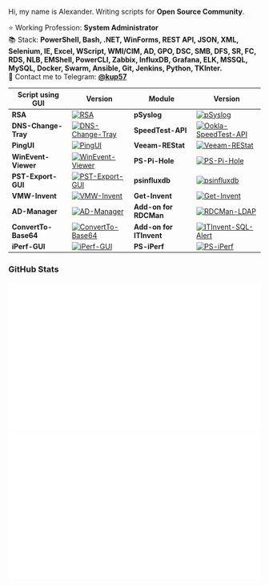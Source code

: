 Hi, my name is Alexander. Writing scripts for **Open Source Community**.

⭐ Working Profession: **System Administrator** \
📚 Stack: **PowerShell, Bash, .NET, WinForms, REST API, JSON, XML, Selenium, IE, Excel, WScript, WMI/CIM, AD, GPO, DSC, SMB, DFS, SR, FC, RDS, NLB, EMShell, PowerCLI, Zabbix, InfluxDB, Grafana, ELK, MSSQL, MySQL, Docker, Swarm, Ansible, Git, Jenkins, Python, TKInter.** \
💬 Contact me to Telegram: [**@kup57**](https://t.me/kup57)

| **Script using GUI** | **Version** | **Module** | **Version** |
| ------ | ------ | ------ | ------ |
| **RSA** 				  | [![RSA](https://img.shields.io/github/v/release/lifailon/rsa?color=<green>)](https://github.com/Lifailon/RSA/releases) 										| **pSyslog** 				| [![pSyslog](https://img.shields.io/github/v/release/lifailon/pSyslog?color=<green>)](https://github.com/Lifailon/pSyslog/releases) |
| **DNS-Change-Tray** 	  | [![DNS-Change-Tray](https://img.shields.io/github/v/release/lifailon/DNS-Change-Tray?color=<green>)](https://github.com/Lifailon/DNS-Change-Tray/releases)	| **SpeedTest-API** 		| [![Ookla-SpeedTest-API](https://img.shields.io/github/v/release/lifailon/Ookla-SpeedTest-API?color=<green>)](https://github.com/Lifailon/Ookla-SpeedTest-API/releases) |
| **PingUI** 			  | [![PingUI](https://img.shields.io/github/v/release/Lifailon/PingUI?include_prereleases&color=<green>)](https://github.com/Lifailon/PingUI/releases)			| **Veeam-REStat** 			| [![Veeam-REStat](https://img.shields.io/github/v/release/lifailon/Veeam-REStat?color=<green>)](https://github.com/Lifailon/Veeam-REStat/releases) |
| **WinEvent-Viewer** 	  | [![WinEvent-Viewer](https://img.shields.io/github/v/release/lifailon/WinEvent-Viewer?color=<green>)](https://github.com/Lifailon/WinEvent-Viewer/releases) 	| **PS-Pi-Hole** 			| [![PS-Pi-Hole](https://img.shields.io/github/v/release/lifailon/PS-Pi-Hole?color=<green>)](https://github.com/Lifailon/PS-Pi-Hole/releases) |
| **PST-Export-GUI** 	  | [![PST-Export-GUI](https://img.shields.io/github/v/release/lifailon/PST-Export-GUI?color=<green>)](https://github.com/Lifailon/PST-Export-GUI/releases) 	| **psinfluxdb** 			| [![psinfluxdb](https://img.shields.io/github/v/release/lifailon/psinfluxdb?color=<green>)](https://github.com/Lifailon/psinfluxdb/releases) |
| **VMW-Invent**  		  | [![VMW-Invent](https://img.shields.io/github/last-commit/lifailon/VMW-Invent?color=<green>)](https://github.com/Lifailon/VMW-Invent) 						| **Get-Invent** 			| [![Get-Invent](https://img.shields.io/github/v/release/lifailon/Get-Invent-SQLite?color=<green>)](https://github.com/Lifailon/Get-Invent-SQLite/releases) |
| **AD-Manager** 		  | [![AD-Manager](https://img.shields.io/github/last-commit/lifailon/AD-Manager?color=<green>)](https://github.com/Lifailon/AD-Manager) 					    | **Add-on for RDCMan**   	| [![RDCMan-LDAP](https://img.shields.io/github/last-commit/lifailon/RDCMan-LDAP?color=<green>)](https://github.com/Lifailon/RDCMan-LDAP) 					 |
| **ConvertTo-Base64** 	  | [![ConvertTo-Base64](https://img.shields.io/github/last-commit/lifailon/ConvertTo-Base64?color=<green>)](https://github.com/Lifailon/ConvertTo-Base64) 		| **Add-on for ITInvent** 	| [![ITInvent-SQL-Alert](https://img.shields.io/github/last-commit/lifailon/ITInvent-SQL-Alert?color=<green>)](https://github.com/Lifailon/ITInvent-SQL-Alert) |
| **iPerf-GUI** 		  | [![iPerf-GUI](https://img.shields.io/github/last-commit/lifailon/iperf-gui?color=<green>)](https://github.com/Lifailon/iPerf-GUI)					 		| **PS-iPerf** 				| [![PS-iPerf](https://img.shields.io/github/v/release/lifailon/PS-iPerf?color=<green>)](https://github.com/Lifailon/PS-iPerf/releases) |

### GitHub Stats
![](https://raw.githubusercontent.com/lifailon/github-stats/master/generated/overview.svg#gh-light-mode-only) ![](https://raw.githubusercontent.com/lifailon/github-stats/master/generated/languages.svg#gh-light-mode-only)
